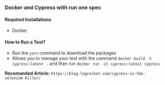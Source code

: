 ### Docker and Cypress with run one spec


#### Required Installations
* Docker

#### How to Run a Test?
* Run the `yarn` command to download the packages
* Allows you to manage your test with the command `docker build -t cypress:latest .` 
  and then run `docker run -it cypress:latest cypress`

**Recomanded Article:** `https://blog.logrocket.com/cypress-io-the-selenium-killer/`

